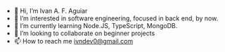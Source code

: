 - 👋 Hi, I’m Ivan A. F. Aguiar
- 👀 I’m interested in software engineering, focused in back end, by now.
- 🌱 I’m currently learning Node.JS, TypeScript, MongoDB.
- 💞️ I’m looking to collaborate on beginner projects
- 📫 How to reach me ivndev0@gmail.com  

<!---
ivnagst/ivnagst is a ✨ special ✨ repository because its `README.md` (this file) appears on your GitHub profile.
You can click the Preview link to take a look at your changes.
--->

